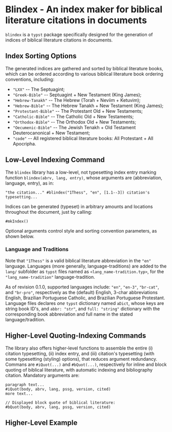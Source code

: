# Blindex - An index maker for biblical literature citations in documents

`blindex` is a `typst` package specifically designed for the generation of indices of biblical
literature citations in documents.

## Index Sorting Options

The generated indices are gathered and sorted by biblical literature books, which can be ordered
according to various biblical literature book ordering conventions, including:

- `"LXX"` -- The Septuagint;
- `"Greek-Bible"` -- Septuagint + New Testament (King James);
- `"Hebrew-Tanakh"` -- The Hebrew (Torah + Neviim + Ketuvim);
- `"Hebrew-Bible"` -- The Hebrew Tanakh + New Testament (King James);
- `"Protestant-Bible"` -- The Protestant Old + New Testaments;
- `"Catholic-Bible"` -- The Catholic Old + New Testaments;
- `"Orthodox-Bible"` -- The Orthodox Old + New Testaments;
- `"Oecumenic-Bible"` -- The Jewish Tenakh + Old Testament Deuterocanonical + New Testament;
- `"code"` -- All registered biblical literature books: All Protestant + All Apocripha.

## Low-Level Indexing Command

The `blindex` library has a low-level, not typesetting index entry marking function
`blindex(abrv, lang, entry)`, whose arguments are (abbreviation, language, entry), as in:

```typst
"the citation..." #blindex("1Thess", "en", [1.1--3]) citation's typesetting...
```

Indices can be generated (typeset) in arbitrary amounts and locations throughout the document,
just by calling:

```typst
#mkIndex()
```

Optional arguments control style and sorting convention parameters, as shown below.

### Language and Traditions

Note that `"1Thess"` is a valid biblical literature abbreviation in the `"en"` language.
Languages (more generally, language-traditions) are added to the `lang/` subfolder as `typst`
files named as `<lang_name-tradition.typ>`, for the `"lang_name-tradition"` language-tradition.

As of revision 0.1.0, supported languages include: `"en"`, `"en-3"`, `"br-cat"`, and `"br-pro"`,
respectively as the (default) English, 3-char abbreviations English, Brazilian Portuguese
Catholic, and Brazilian Portuguese Protestant. Language files declares *one* `typst` dictionary
named `aDict`, whose keys are string book ID's, and `abbr: "str"`, and `full: "string"`
dictionary with the corresponding book abbreviation and full name in the stated
language/tradition.

## Higher-Level Quoting-Indexing Commands

The library also offers higher-level functions to assemble the entire (i) citation typesetting,
(ii) index entry, and (iii) citation's typesetting (with some typesetting (styling) options),
that reduces argument redundancy. Commans are `#iQuot(...)` and `#bQuot(...)`, respectively for
inline and block quoting of biblical literature, with automatic indexing and bibliography
citation. Mandatory arguments are:

```typst
paragraph text...
#iQuot(body, abrv, lang, pssg, version, cited)
more text...

// Displayed block quote of biblical literature:
#bQuot(body, abrv, lang, pssg, version, cited)
```

## Higher-Level Example


